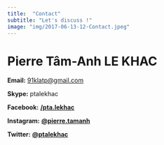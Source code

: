 ```yaml
---
title:  "Contact"
subtitle: "Let's discuss !"
image: "img/2017-06-13-12-Contact.jpeg"
---
```


# Pierre Tâm-Anh LE KHAC
 
 
__Email:__ 91klatp@gmail.com

__Skype:__ ptalekhac
 
__Facebook:__ __[/pta.lekhac](https://www.facebook.com/pta.lekhac)__ 

__Instagram:__ __[@pierre.tamanh](https://www.instagram.com/pierre.tamanh/)__ 

__Twitter:__ __[@ptalekhac](https://twitter.com/ptalekhac)__ 
